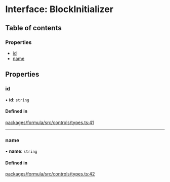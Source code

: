 # Interface: BlockInitializer

## Table of contents

### Properties

- [id](BlockInitializer.md#id)
- [name](BlockInitializer.md#name)

## Properties

### <a id="id" name="id"></a> id

• **id**: `string`

#### Defined in

[packages/formula/src/controls/types.ts:41](https://github.com/mashcard/mashcard/blob/main/packages/formula/src/controls/types.ts#L41)

---

### <a id="name" name="name"></a> name

• **name**: `string`

#### Defined in

[packages/formula/src/controls/types.ts:42](https://github.com/mashcard/mashcard/blob/main/packages/formula/src/controls/types.ts#L42)
